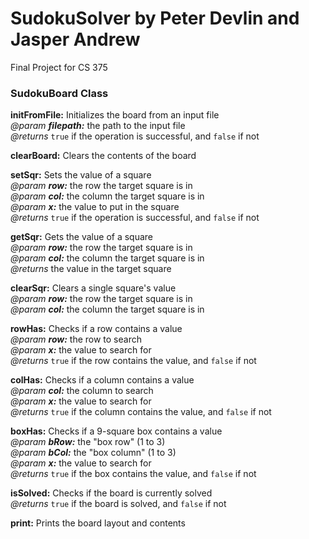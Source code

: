 # SudokuSolver by Peter Devlin and Jasper Andrew
Final Project for CS 375

### SudokuBoard Class

**initFromFile:** Initializes the board from an input file<br/>
*@param* _**filepath:**_ the path to the input file<br/>
*@returns* `true` if the operation is successful, and `false` if not

**clearBoard:** Clears the contents of the board

**setSqr:** Sets the value of a square<br/>
*@param* _**row:**_ the row the target square is in<br/>
*@param* _**col:**_ the column the target square is in<br/>
*@param* _**x:**_ the value to put in the square<br/>
*@returns* `true` if the operation is successful, and `false` if not

**getSqr:** Gets the value of a square<br/>
*@param* _**row:**_ the row the target square is in<br/>
*@param* _**col:**_ the column the target square is in<br/>
*@returns* the value in the target square

**clearSqr:** Clears a single square's value<br/>
*@param* _**row:**_ the row the target square is in<br/>
*@param* _**col:**_ the column the target square is in

**rowHas:** Checks if a row contains a value<br/>
*@param* _**row:**_ the row to search<br/>
*@param* _**x:**_ the value to search for<br/>
*@returns* `true` if the row contains the value, and `false` if not

**colHas:** Checks if a column contains a value<br/>
*@param* _**col:**_ the column to search<br/>
*@param* _**x:**_ the value to search for<br/>
*@returns* `true` if the column contains the value, and `false` if not

**boxHas:** Checks if a 9-square box contains a value<br/>
*@param* _**bRow:**_ the "box row" (1 to 3)<br/>
*@param* _**bCol:**_ the "box column" (1 to 3)<br/>
*@param* _**x:**_ the value to search for<br/>
*@returns* `true` if the box contains the value, and `false` if not

**isSolved:** Checks if the board is currently solved<br/>
*@returns* `true` if the board is solved, and `false` if not

**print:** Prints the board layout and contents<br/>
